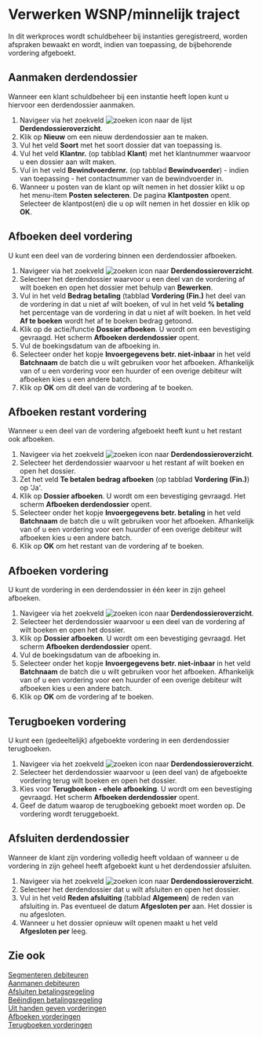 # Verwerken WSNP/minnelijk traject

In dit werkproces wordt schuldbeheer bij instanties geregistreerd, worden afspraken bewaakt en wordt, indien van toepassing, de bijbehorende vordering afgeboekt.

## Aanmaken derdendossier

Wanneer een klant schuldbeheer bij een instantie heeft lopen kunt u hiervoor een derdendossier aanmaken.

1. Navigeer via het zoekveld ![zoeken icon](/assets/images/zoeken.png "zoeken icon") naar de lijst **Derdendossieroverzicht**.
2. Klik op **Nieuw** om een nieuw derdendossier aan te maken.
3. Vul het veld **Soort** met het soort dossier dat van toepassing is.
4. Vul het veld **Klantnr.** (op tabblad **Klant**) met het klantnummer waarvoor u een dossier aan wilt maken.
5. Vul in het veld **Bewindvoerdernr.** (op tabblad **Bewindvoerder**) - indien van toepassing - het contactnummer van de bewindvoerder in.
6. Wanneer u posten van de klant op wilt nemen in het dossier klikt u op het menu-item **Posten selecteren**. De pagina **Klantposten** opent. Selecteer de klantpost(en) die u op wilt nemen in het dossier en klik op **OK**.

## Afboeken deel vordering

U kunt een deel van de vordering binnen een derdendossier afboeken.

1. Navigeer via het zoekveld ![zoeken icon](/assets/images/zoeken.png "zoeken icon") naar **Derdendossieroverzicht**.
2. Selecteer het derdendossier waarvoor u een deel van de vordering af wilt boeken en open het dossier met behulp van **Bewerken**.
3. Vul in het veld **Bedrag betaling** (tabblad **Vordering (Fin.)** het deel van de vordering in dat u niet af wilt boeken, of vul in het veld **% betaling** het percentage van de vordering in dat u niet af wilt boeken. In het veld **Af te boeken** wordt het af te boeken bedrag getoond.
4. Klik op de actie/functie **Dossier afboeken**. U wordt om een bevestiging gevraagd. Het scherm **Afboeken derdendossier** opent.
5. Vul de boekingsdatum van de afboeking in.
6. Selecteer onder het kopje **Invoergegevens betr. niet-inbaar** in het veld **Batchnaam** de batch die u wilt gebruiken voor het afboeken. Afhankelijk van of u een vordering voor een huurder of een overige debiteur wilt afboeken kies u een andere batch.
7. Klik op **OK** om dit deel van de vordering af te boeken.

## Afboeken restant vordering

Wanneer u een deel van de vordering afgeboekt heeft kunt u het restant ook afboeken.

1. Navigeer via het zoekveld ![zoeken icon](/assets/images/zoeken.png "zoeken icon") naar **Derdendossieroverzicht**.
2. Selecteer het derdendossier waarvoor u het restant af wilt boeken en open het dossier.
3. Zet het veld **Te betalen bedrag afboeken** (op tabblad **Vordering (Fin.)**) op 'Ja'.
4. Klik op **Dossier afboeken**. U wordt om een bevestiging gevraagd. Het scherm **Afboeken derdendossier** opent.
5. Selecteer onder het kopje **Invoergegevens betr. betaling** in het veld **Batchnaam** de batch die u wilt gebruiken voor het afboeken. Afhankelijk van of u een vordering voor een huurder of een overige debiteur wilt afboeken kies u een andere batch.
6. Klik op **OK** om het restant van de vordering af te boeken.

## Afboeken vordering

U kunt de vordering in een derdendossier in één keer in zijn geheel afboeken.

1. Navigeer via het zoekveld ![zoeken icon](/assets/images/zoeken.png "zoeken icon") naar **Derdendossieroverzicht**.
2. Selecteer het derdendossier waarvoor u een deel van de vordering af wilt boeken en open het dossier.
3. Klik op **Dossier afboeken**. U wordt om een bevestiging gevraagd. Het scherm **Afboeken derdendossier** opent.
4. Vul de boekingsdatum van de afboeking in.
5. Selecteer onder het kopje **Invoergegevens betr. niet-inbaar** in het veld **Batchnaam** de batch die u wilt gebruiken voor het afboeken. Afhankelijk van of u een vordering voor een huurder of een overige debiteur wilt afboeken kies u een andere batch.
6. Klik op **OK** om de vordering af te boeken.

## Terugboeken vordering

U kunt een (gedeeltelijk) afgeboekte vordering in een derdendossier terugboeken.

1. Navigeer via het zoekveld ![zoeken icon](/assets/images/zoeken.png "zoeken icon") naar **Derdendossieroverzicht**.
2. Selecteer het derdendossier waarvoor u (een deel van) de afgeboekte vordering terug wilt boeken en open het dossier.
3. Kies voor **Terugboeken - ehele afboeking**. U wordt om een bevestiging gevraagd. Het scherm **Afboeken derdendossier** opent.
4. Geef de datum waarop de terugboeking geboekt moet worden op. De vordering wordt teruggeboekt.

## Afsluiten derdendossier

Wanneer de klant zijn vordering volledig heeft voldaan of wanneer u de vordering in zijn geheel heeft afgeboekt kunt u het derdendossier afsluiten.

1. Navigeer via het zoekveld ![zoeken icon](/assets/images/zoeken.png "zoeken icon") naar **Derdendossieroverzicht**.
2. Selecteer het derdendossier dat u wilt afsluiten en open het dossier.
3. Vul in het veld **Reden afsluiting** (tabblad **Algemeen**) de reden van afsluiting in. Pas eventueel de datum **Afgesloten per** aan. Het dossier is nu afgesloten.
4. Wanneer u het dossier opnieuw wilt openen maakt u het veld **Afgesloten per** leeg.

## Zie ook

[Segmenteren debiteuren](segmenteren-debiteuren/)  
[Aanmanen debiteuren](aanmanen-debiteuren/)  
[Afsluiten betalingsregeling](afsluiten-etalingsregeling/)  
[Beëindigen betalingsregeling](beeindigen-betalingsregeling/)  
[Uit handen geven vorderingen](uit-handen-geven-vorderingen/)  
[Afboeken vorderingen](afboeken-vorderingen/)  
[Terugboeken vorderingen](terugboeken-vorderingen/)
